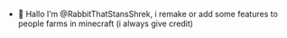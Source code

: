 - 👋 Hallo I’m @RabbitThatStansShrek,
i remake or add some features to people farms in minecraft (i always give credit)
